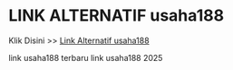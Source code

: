 # LINK ALTERNATIF usaha188

Klik Disini >> <a href="https://linksto.pages.dev/">Link Alternatif usaha188 </a>

link usaha188 terbaru
link usaha188 2025